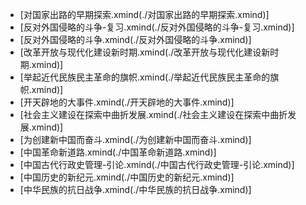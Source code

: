 - [对国家出路的早期探索.xmind(./对国家出路的早期探索.xmind)]
- [反对外国侵略的斗争-复习.xmind(./反对外国侵略的斗争-复习.xmind)]
- [反对外国侵略的斗争.xmind(./反对外国侵略的斗争.xmind)]
- [改革开放与现代化建设新时期.xmind(./改革开放与现代化建设新时期.xmind)]
- [举起近代民族民主革命的旗帜.xmind(./举起近代民族民主革命的旗帜.xmind)]
- [开天辟地的大事件.xmind(./开天辟地的大事件.xmind)]
- [社会主义建设在探索中曲折发展.xmind(./社会主义建设在探索中曲折发展.xmind)]
- [为创建新中国而奋斗.xmind(./为创建新中国而奋斗.xmind)]
- [中国革命新道路.xmind(./中国革命新道路.xmind)]
- [中国古代行政史管理-引论.xmind(./中国古代行政史管理-引论.xmind)]
- [中国历史的新纪元.xmind(./中国历史的新纪元.xmind)]
- [中华民族的抗日战争.xmind(./中华民族的抗日战争.xmind)]

